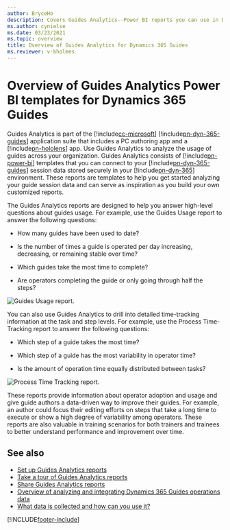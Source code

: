 ```yaml
---
author: BryceHo
description: Covers Guides Analytics--Power BI reports you can use in Dynamics 365 Guides to improve process efficiencies.
ms.author: cynielse
ms.date: 03/23/2021
ms.topic: overview
title: Overview of Guides Analytics for Dynamics 365 Guides
ms.reviewer: v-bholmes
---
```


# Overview of Guides Analytics Power BI templates for Dynamics 365 Guides

Guides Analytics is part of the [!include[cc-microsoft](../includes/cc-microsoft.md)] [!include[pn-dyn-365-guides](../includes/pn-dyn-365-guides.md)] application suite that includes a PC authoring app and a [!include[pn-hololens](../includes/pn-hololens.md)] app. Use Guides Analytics to analyze the usage of guides across your organization. Guides Analytics consists of [!include[pn-power-bi](../includes/pn-power-bi.md)] templates that you can connect to your [!include[pn-dyn-365-guides](../includes/pn-dyn-365-guides.md)] session data stored securely in your [!include[pn-dyn-365](../includes/pn-dyn-365.md)] environment. These reports are templates to help you get started analyzing your guide session data and can serve as inspiration as you build your own customized reports. 

The Guides Analytics reports are designed to help you answer high-level questions about guides usage. For example, use the Guides Usage report to answer the following questions:

- How many guides have been used to date? 

- Is the number of times a guide is operated per day increasing, decreasing, or remaining stable over time? 

- Which guides take the most time to complete? 

- Are operators completing the guide or only going through half the steps? 

![Guides Usage report.](media/analytics-guides-usage-overview.PNG "Guides Usage report")

You can also use Guides Analytics to drill into detailed time-tracking information at the task and step levels. For example, use the Process Time-Tracking report to answer the following questions: 

- Which step of a guide takes the most time? 

- Which step of a guide has the most variability in operator time? 

- Is the amount of operation time equally distributed between tasks? 

![Process Time Tracking report.](media/analytics-process-time-tracking-overview.PNG "Process Time Tracking report")

These reports provide information about operator adoption and usage and give guide authors a data-driven way to improve their guides. For example, an author could focus their editing efforts on steps that take a long time to execute or show a high degree of variability among operators. These reports are also valuable in training scenarios for both trainers and trainees to better understand performance and improvement over time. 
 
## See also

- [Set up Guides Analytics reports](analytics-ga-setup.md)
- [Take a tour of Guides Analytics reports](analytics-ga-reports.md)
- [Share Guides Analytics reports](analytics-ga-share-reports.md)
- [Overview of analyzing and integrating Dynamics 365 Guides operations data](analytics-overview.md)
- [What data is collected and how can you use it?](analytics-data-collected.md)






[!INCLUDE[footer-include](../includes/footer-banner.md)]
